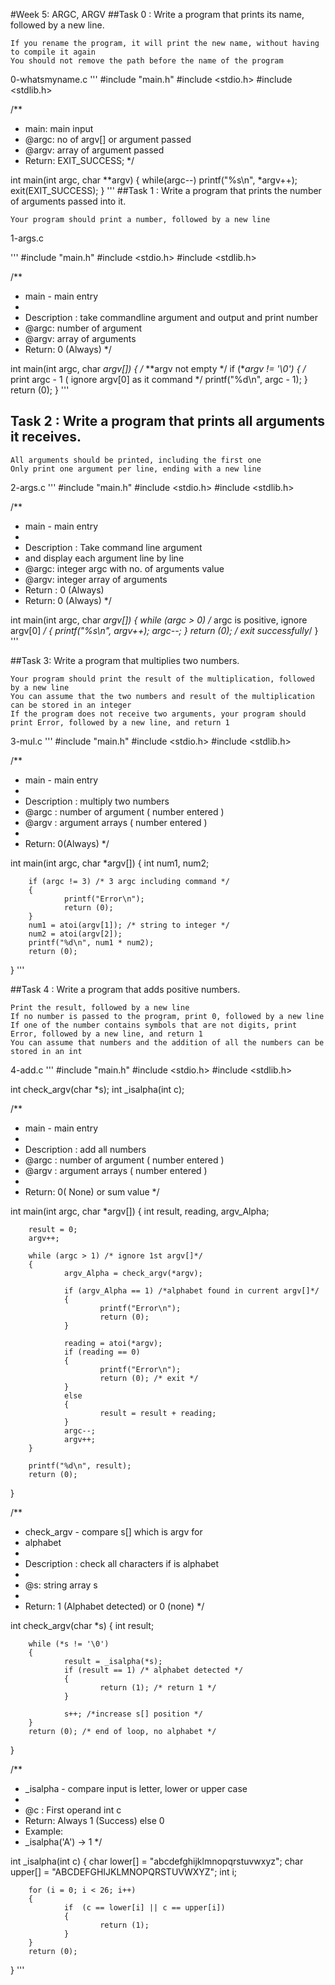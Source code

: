 #Week 5: ARGC, ARGV
##Task 0 : Write a program that prints its name, followed by a new line.

    If you rename the program, it will print the new name, without having to compile it again
    You should not remove the path before the name of the program

0-whatsmyname.c
'''
#include "main.h"
#include <stdio.h>
#include <stdlib.h>

/**
 * main: main input 
 * @argc: no of argv[] or argument passed 
 * @argv: array of argument passed 
 * Return: EXIT_SUCCESS; 
 */

int main(int argc, char **argv)
{
        while(argc--)
                printf("%s\n", *argv++);
        exit(EXIT_SUCCESS);
}
'''
##Task 1 : Write a program that prints the number of arguments passed into it.

    Your program should print a number, followed by a new line

1-args.c

'''
#include "main.h"
#include <stdio.h>
#include <stdlib.h>

/**
 * main - main entry
 *
 * Description : take commandline argument and output and print number
 * @argc: number of argument
 * @argv: array of arguments
 * Return: 0  (Always)
 */

int main(int argc, char *argv[])
{
        /* **argv not empty */
        if (**argv != '\0')
        {
                /* print argc - 1 ( ignore argv[0] as it command */
                printf("%d\n", argc - 1);
        }
        return (0);
}
'''
## Task 2 : Write a program that prints all arguments it receives.

    All arguments should be printed, including the first one
    Only print one argument per line, ending with a new line

2-args.c
'''
#include "main.h"
#include <stdio.h>
#include <stdlib.h>

/**
 * main - main entry
 *
 * Description : Take command line argument
 * and display each argument line by line
 * @argc: integer argc with no. of arguments value
 * @argv: integer array of arguments
 * Return : 0 (Always)
 * Return: 0  (Always)
 */

int main(int argc, char *argv[])
{
        while (argc > 0) /* argc is positive, ignore argv[0] */
        {
                printf("%s\n", *argv++);
                argc--;
        }
        return (0); /* exit successfully*/
}
'''

##Task 3: Write a program that multiplies two numbers.

    Your program should print the result of the multiplication, followed by a new line
    You can assume that the two numbers and result of the multiplication can be stored in an integer
    If the program does not receive two arguments, your program should print Error, followed by a new line, and return 1

3-mul.c
'''
#include "main.h"
#include <stdio.h>
#include <stdlib.h>

/**
 * main - main entry
 *
 * Description : multiply two numbers
 * @argc : number of argument ( number entered )
 * @argv : argument arrays ( number entered )
 *
 * Return: 0(Always)
 */

int main(int argc, char *argv[])
{
        int num1, num2;

        if (argc != 3) /* 3 argc including command */
        {
                printf("Error\n");
                return (0);
        }
        num1 = atoi(argv[1]); /* string to integer */
        num2 = atoi(argv[2]);
        printf("%d\n", num1 * num2);
        return (0);
}
'''

##Task 4 : Write a program that adds positive numbers.

    Print the result, followed by a new line
    If no number is passed to the program, print 0, followed by a new line
    If one of the number contains symbols that are not digits, print Error, followed by a new line, and return 1
    You can assume that numbers and the addition of all the numbers can be stored in an int

4-add.c
'''
#include "main.h"
#include <stdio.h>
#include <stdlib.h>

int check_argv(char *s);
int _isalpha(int c);

/**
 * main - main entry
 *
 * Description : add all numbers
 * @argc : number of argument ( number entered )
 * @argv : argument arrays ( number entered )
 *
 * Return: 0( None) or sum value
 */

int main(int argc, char *argv[])
{
        int result, reading, argv_Alpha;

        result = 0;
        argv++;

        while (argc > 1) /* ignore 1st argv[]*/
        {
                argv_Alpha = check_argv(*argv);

                if (argv_Alpha == 1) /*alphabet found in current argv[]*/
                {
                        printf("Error\n");
                        return (0);
                }

                reading = atoi(*argv);
                if (reading == 0)
                {
                        printf("Error\n");
                        return (0); /* exit */
                }
                else
                {
                        result = result + reading;
                }
                argc--;
                argv++;
        }

        printf("%d\n", result);
        return (0);
}

/**
 * check_argv - compare s[] which is argv for
 * alphabet
 *
 * Description : check all characters if is alphabet
 *
 * @s: string array s
 *
 * Return: 1 (Alphabet detected) or 0 (none)
 */

int check_argv(char *s)
{
        int result;

        while (*s != '\0')
        {
                result = _isalpha(*s);
                if (result == 1) /* alphabet detected */
                {
                        return (1); /* return 1 */
                }

                s++; /*increase s[] position */
        }
        return (0); /* end of loop, no alphabet */
}

/**
 * _isalpha - compare input is letter, lower or upper case
 *
 * @c : First operand int c
 * Return: Always 1 (Success) else 0
 * Example:
 * _isalpha('A') -> 1
 */

int _isalpha(int c)
{
        char lower[] = "abcdefghijklmnopqrstuvwxyz";
        char upper[] = "ABCDEFGHIJKLMNOPQRSTUVWXYZ";
        int i;

        for (i = 0; i < 26; i++)
        {
                if  (c == lower[i] || c == upper[i])
                {
                        return (1);
                }
        }
        return (0);
}
'''
